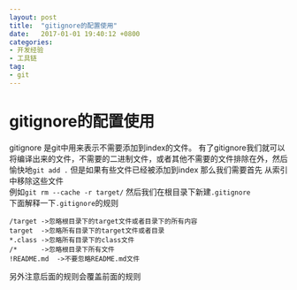 ```yaml
---
layout: post
title:  "gitignore的配置使用"
date:   2017-01-01 19:40:12 +0800
categories: 
- 开发经验
- 工具链
tag:
- git
---
```

# gitignore的配置使用
gitignore 是git中用来表示不需要添加到index的文件。
有了gitignore我们就可以将编译出来的文件，不需要的二进制文件，或者其他不需要的文件排除在外，然后愉快地`git add .`
但是如果有些文件已经被添加到index 那么我们需要首先 从索引中移除这些文件  
例如`git rm --cache -r target/`
然后我们在根目录下新建`.gitignore`  
下面解释一下`.gitignore`的规则  
```
/target ->忽略根目录下的target文件或者目录下的所有内容
target  ->忽略所有目录下的target文件或者目录
*.class ->忽略所有目录下的class文件
/*      ->忽略根目录下所有文件
!README.md  ->不要忽略README.md文件
```
另外注意后面的规则会覆盖前面的规则
